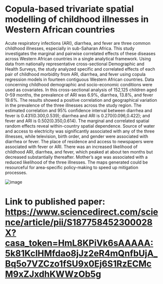 # Copula-based trivariate spatial modelling of childhood illnesses in Western African countries
Acute respiratory infections (ARI), diarrhea, and fever are three common childhood illnesses, especially in sub-Saharan Africa. This study investigates the marginal and pairwise correlated effects of these diseases across Western African countries in a single analytical framework. Using data from nationally representative cross-sectional Demographic and Health Surveys, the study analyzed specific and correlated effects of each pair of childhood morbidity from ARI, diarrhea, and fever using copula regression models in fourteen contiguous Western African countries. Data concerning childhood demographic and socio-economic conditions were used as covariates. In this cross-sectional analysis of 152,125 children aged 0–59 months, the prevalence of ARI was 6.9%, diarrhea, 13.8%, and fever 19.6%. The results showed a positive correlation and geographical variation in the prevalence of the three illnesses across the study region. The estimated correlation and 95% confidence interval between diarrhea and fever is 0.431(0.300,0.539); diarrhea and ARI is 0.270(0.096,0.422); and fever and ARI is 0.502(0.350,0.614). The marginal and correlated spatial random effects reveal within-country spatial dependence. Source of water and access to electricity was significantly associated with any of the three illnesses, while television, birth order, and gender were associated with diarrhea or fever. The place of residence and access to newspapers were associated with fever or ARI. There was an increased likelihood of childhood ARI, diarrhea, and fever, which peaked at about ten months but decreased substantially thereafter. Mother’s age was associated with a reduced likelihood of the three illnesses. The maps generated could be resourceful for area-specific policy-making to speed up mitigation processes.

![image](https://github.com/eosafu/CopulaBasedTrivariateModel/assets/70357973/2388520c-2556-4151-91c3-adecc30e6b0f)

# Link to published paper: https://www.sciencedirect.com/science/article/pii/S187758452300028X?casa_token=HmL8KPiVk6sAAAAA:5k81KclHMfdao8jJz2eR4mQnfbUjA_Bq5o7VZCzo1fSU9x0Ej6S1RzECMcM9xZJxdhKWWzOb5g
